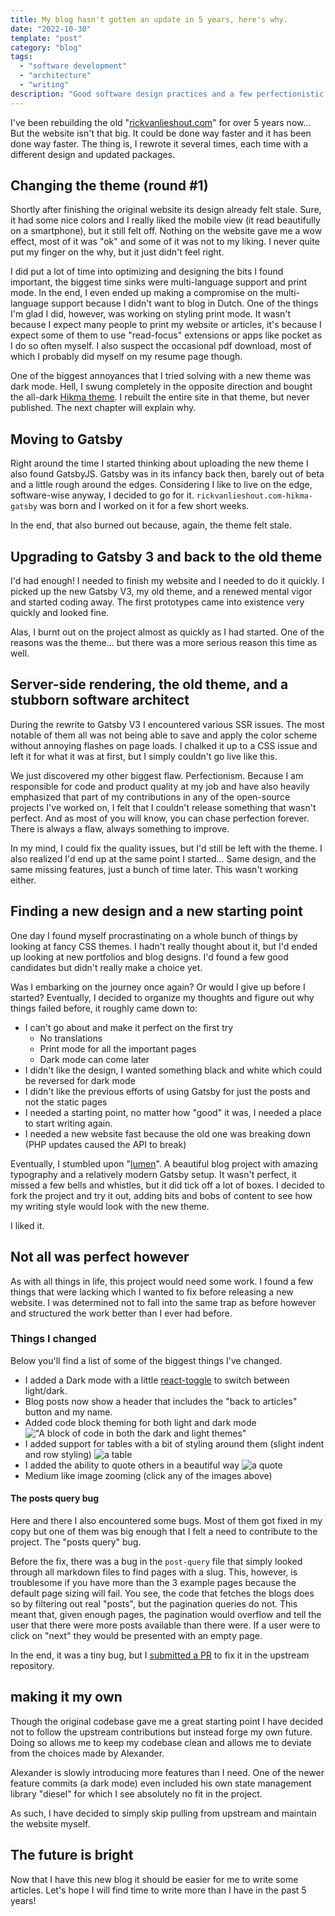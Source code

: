 ```yaml
---
title: My blog hasn't gotten an update in 5 years, here's why.
date: "2022-10-30"
template: "post"
category: "blog"
tags:
  - "software development"
  - "architecture"
  - "writing"
description: "Good software design practices and a few perfectionistic tendencies lead to almost 5 years without any writing. This post is a deep dive into a few of the struggles of the past 5 years"
---
```


I've been rebuilding the old "[rickvanlieshout.com](https://www.rickvanlieshout.com)" for over 5 years now...
But the website isn't that big. It could be done way faster and it has been done way faster.
The thing is, I rewrote it several times, each time with a different design and updated packages.

## Changing the theme (round #1)

Shortly after finishing the original website its design already felt stale.
Sure, it had some nice colors and I really liked the mobile view (it read beautifully on a smartphone), but it still felt off.
Nothing on the website gave me a wow effect, most of it was "ok" and some of it was not to my liking.
I never quite put my finger on the why, but it just didn't feel right.

I did put a lot of time into optimizing and designing the bits I found important, the biggest time sinks were multi-language support and print mode.
In the end, I even ended up making a compromise on the multi-language support because I didn't want to blog in Dutch.
One of the things I'm glad I did, however, was working on styling print mode.
It wasn't because I expect many people to print my website or articles, it's because I expect some of them to use "read-focus" extensions or apps like pocket as I do so often myself. I also suspect the occasional pdf download, most of which I probably did myself on my resume page though.

One of the biggest annoyances that I tried solving with a new theme was dark mode.
Hell, I swung completely in the opposite direction and bought the all-dark [Hikma theme](https://themeforest.net/item/hikma-portfolio-html-template/23366729). I rebuilt the entire site in that theme, but never published. The next chapter will explain why.

## Moving to Gatsby

Right around the time I started thinking about uploading the new theme I also found GatsbyJS.
Gatsby was in its infancy back then, barely out of beta and a little rough around the edges.
Considering I like to live on the edge, software-wise anyway, I decided to go for it.
`rickvanlieshout.com-hikma-gatsby` was born and I worked on it for a few short weeks.

In the end, that also burned out because, again, the theme felt stale.

## Upgrading to Gatsby 3 and back to the old theme

I'd had enough! I needed to finish my website and I needed to do it quickly.
I picked up the new Gatsby V3, my old theme, and a renewed mental vigor and started coding away.
The first prototypes came into existence very quickly and looked fine.

Alas, I burnt out on the project almost as quickly as I had started.
One of the reasons was the theme... but there was a more serious reason this time as well.

## Server-side rendering, the old theme, and a stubborn software architect

During the rewrite to Gatsby V3 I encountered various SSR issues.
The most notable of them all was not being able to save and apply the color scheme without annoying flashes on page loads.
I chalked it up to a CSS issue and left it for what it was at first, but I simply couldn't go live like this.

We just discovered my other biggest flaw. Perfectionism.
Because I am responsible for code and product quality at my job and have also heavily emphasized that part of my contributions in any of the open-source projects I've worked on, I felt that I couldn't release something that wasn't perfect.
And as most of you will know, you can chase perfection forever. There is always a flaw, always something to improve.

In my mind, I could fix the quality issues, but I'd still be left with the theme.
I also realized I'd end up at the same point I started... Same design, and the same missing features, just a bunch of time later.
This wasn't working either.

## Finding a new design and a new starting point

One day I found myself procrastinating on a whole bunch of things by looking at fancy CSS themes.
I hadn't really thought about it, but I'd ended up looking at new portfolios and blog designs.
I'd found a few good candidates but didn't really make a choice yet.

Was I embarking on the journey once again? Or would I give up before I started?
Eventually, I decided to organize my thoughts and figure out why things failed before, it roughly came down to:

- I can't go about and make it perfect on the first try
  - No translations
  - Print mode for all the important pages
  - Dark mode can come later
- I didn't like the design, I wanted something black and white which could be reversed for dark mode
- I didn't like the previous efforts of using Gatsby for just the posts and not the static pages
- I needed a starting point, no matter how "good" it was, I needed a place to start writing again.
- I needed a new website fast because the old one was breaking down (PHP updates caused the API to break)

Eventually, I stumbled upon "[lumen](https://github.com/alxshelepenok/gatsby-starter-lumen)". A beautiful blog project with amazing typography and a relatively modern Gatsby setup. It wasn't perfect, it missed a few bells and whistles, but it did tick off a lot of boxes.
I decided to fork the project and try it out, adding bits and bobs of content to see how my writing style would look with the new theme.

I liked it.

## Not all was perfect however

As with all things in life, this project would need some work. I found a few things that were lacking which I wanted to fix before releasing a new website. I was determined not to fall into the same trap as before however and structured the work better than I ever had before.

### Things I changed

Below you'll find a list of some of the biggest things I've changed.

- I added a Dark mode with a little [react-toggle](https://github.com/aaronshaf/react-toggle) to switch between light/dark.
- Blog posts now show a header that includes the "back to articles" button and my name.
- Added code block theming for both light and dark mode
!["A block of code in both the dark and light themes"](/media/prism_styles.png)
- I added support for tables with a bit of styling around them (slight indent and row styling)
![a table](/media/table.png)
- I added the ability to quote others in a beautiful way
![a quote](/media/quote.png)
- Medium like image zooming (click any of the images above)

#### The posts query bug

Here and there I also encountered some bugs. Most of them got fixed in my copy but one of them was big enough that I felt a need to contribute to the project. The "posts query" bug.

Before the fix, there was a bug in the `post-query` file that simply looked through all markdown files to find pages with a slug.
This, however, is troublesome if you have more than the 3 example pages because the default page sizing will fail.
You see, the code that fetches the blogs does so by filtering out real "posts", but the pagination queries do not.
This meant that, given enough pages, the pagination would overflow and tell the user that there were more posts available than there were.
If a user were to click on "next" they would be presented with an empty page.

In the end, it was a tiny bug, but I [submitted a PR](https://github.com/alxshelepenok/gatsby-starter-lumen/pull/1125) to fix it in the upstream repository.

## making it my own

Though the original codebase gave me a great starting point I have decided not to follow the upstream contributions but instead forge my own future.
Doing so allows me to keep my codebase clean and allows me to deviate from the choices made by Alexander.

Alexander is slowly introducing more features than I need.
One of the newer feature commits (a dark mode) even included his own state management library "diesel" for which I see absolutely no fit in the project.

As such, I have decided to simply skip pulling from upstream and maintain the website myself.

## The future is bright

Now that I have this new blog it should be easier for me to write some articles.
Let's hope I will find time to write more than I have in the past 5 years!
